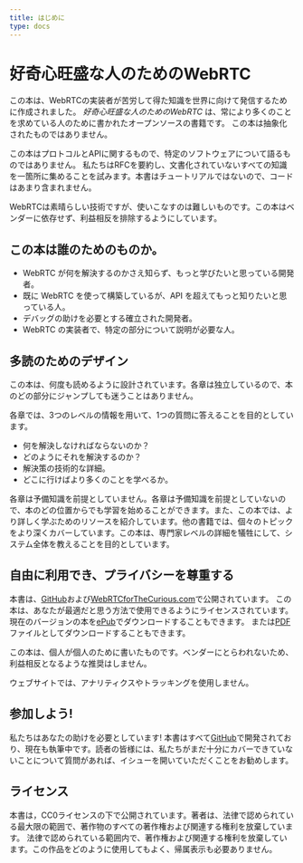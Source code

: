 ```yaml
---
title: はじめに
type: docs
---
```


# 好奇心旺盛な人のためのWebRTC

この本は、WebRTCの実装者が苦労して得た知識を世界に向けて発信するために作成されました。
*好奇心旺盛な人のためのWebRTC* は、常により多くのことを求めている人のために書かれたオープンソースの書籍です。
この本は抽象化されたものではありません。

この本はプロトコルとAPIに関するもので、特定のソフトウェアについて語るものではありません。
私たちはRFCを要約し、文書化されていないすべての知識を一箇所に集めることを試みます。本書はチュートリアルではないので、コードはあまり含まれません。

WebRTCは素晴らしい技術ですが、使いこなすのは難しいものです。この本はベンダーに依存せず、利益相反を排除するようにしています。

## この本は誰のためのものか。

* WebRTC が何を解決するのかさえ知らず、もっと学びたいと思っている開発者。
* 既に WebRTC を使って構築しているが、API を超えてもっと知りたいと思っている人。
* デバッグの助けを必要とする確立された開発者。
* WebRTC の実装者で、特定の部分について説明が必要な人。

## 多読のためのデザイン

この本は、何度も読めるように設計されています。各章は独立しているので、本のどの部分にジャンプしても迷うことはありません。

各章では、3つのレベルの情報を用いて、1つの質問に答えることを目的としています。

* 何を解決しなければならないのか？
* どのようにそれを解決するのか？
* 解決策の技術的な詳細。
* どこに行けばより多くのことを学べるか。

各章は予備知識を前提としていません。各章は予備知識を前提としていないので、本のどの位置からでも学習を始めることができます。また、この本では、より詳しく学ぶためのリソースを紹介しています。他の書籍では、個々のトピックをより深くカバーしています。この本は、専門家レベルの詳細を犠牲にして、システム全体を教えることを目的としています。

## 自由に利用でき、プライバシーを尊重する

本書は、[GitHub](https://github.com/webrtc-for-the-curious/webrtc-for-the-curious)および[WebRTCforTheCurious.com](https://webrtcforthecurious.com)で公開されています。
この本は、あなたが最適だと思う方法で使用できるようにライセンスされています。現在のバージョンの本を[ePub](https://webrtcforthecurious.com/docs/webrtc-for-the-curious.epub)でダウンロードすることもできます。
または[PDF](https://webrtcforthecurious.com/docs/webrtc-for-the-curious.pdf)ファイルとしてダウンロードすることもできます。

この本は、個人が個人のために書いたものです。ベンダーにとらわれないため、利益相反となるような推奨はしません。

ウェブサイトでは、アナリティクスやトラッキングを使用しません。

## 参加しよう!

私たちはあなたの助けを必要としています! 本書はすべて[GitHub](https://github.com/webrtc-for-the-curious/webrtc-for-the-curious)で開発されており、現在も執筆中です。読者の皆様には、私たちがまだ十分にカバーできていないことについて質問があれば、イシューを開いていただくことをお勧めします。

## ライセンス

本書は，CC0ライセンスの下で公開されています。著者は、法律で認められている最大限の範囲で、著作物のすべての著作権および関連する権利を放棄しています。
法律で認められている範囲内で、著作権および関連する権利を放棄しています。この作品をどのように使用してもよく、帰属表示も必要ありません。
